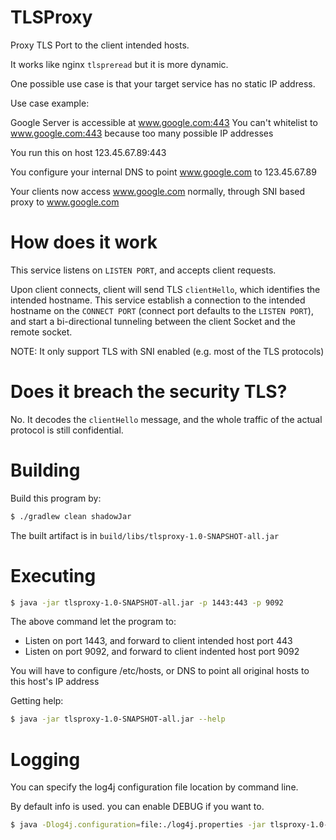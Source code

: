 # TLSProxy
Proxy TLS Port to the client intended hosts.

It works like nginx `tlspreread` but it is more dynamic.

One possible use case is that your target service has no static IP address.

Use case example:

Google Server is accessible at www.google.com:443
You can't whitelist to www.google.com:443 because too many possible IP addresses

You run this on host 123.45.67.89:443

You configure your internal DNS to point www.google.com to 123.45.67.89

Your clients now access www.google.com normally, through SNI based proxy to www.google.com


# How does it work
This service listens on `LISTEN PORT`, and accepts client requests.

Upon client connects, client will send TLS `clientHello`, which identifies the intended hostname.
This service establish a connection to the intended hostname on the `CONNECT PORT` (connect port
defaults to the `LISTEN PORT`), and start a bi-directional tunneling between the client Socket and
the remote socket.


NOTE: It only support TLS with SNI enabled (e.g. most of the TLS protocols)

# Does it breach the security TLS?
No. It decodes the `clientHello` message, and the whole traffic of the actual protocol is still confidential.

# Building
Build this program by:

```bash
$ ./gradlew clean shadowJar
```

The built artifact is in `build/libs/tlsproxy-1.0-SNAPSHOT-all.jar`

# Executing
```bash
$ java -jar tlsproxy-1.0-SNAPSHOT-all.jar -p 1443:443 -p 9092
```
The above command let the program to:
* Listen on port 1443, and forward to client intended host port 443
* Listen on port 9092, and forward to client indented host port 9092

You will have to configure /etc/hosts, or DNS to point all original hosts to this host's IP address

Getting help:

```bash
$ java -jar tlsproxy-1.0-SNAPSHOT-all.jar --help
```

# Logging
You can specify the log4j configuration file location by command line.

By default info is used. you can enable DEBUG if you want to.

```bash
$ java -Dlog4j.configuration=file:./log4j.properties -jar tlsproxy-1.0-SNAPSHOT-all.jar -p 1443:443 -p 9092
```

